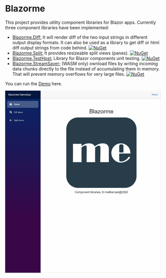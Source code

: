 # Blazorme
This project provides utility component libraries for Blazor apps. 
Currently three component libraries have been implemented:
* [Blazorme.Diff:](Diff/README.md) It will render diff of the two input strings in different output display formats.
It can also be used as a library to get diff or html diff output strings from code behind. [![NuGet](https://img.shields.io/nuget/v/Blazorme.Diff.svg)](https://www.nuget.org/packages/Blazorme.Diff)
* [Blazorme.Split:](Split/README.md) It provides resizeable split views (panes). [![NuGet](https://img.shields.io/nuget/v/Blazorme.Split.svg)](https://www.nuget.org/packages/Blazorme.Split)
* [Blazorme.TestHost:](TestHost/README.md) Library for Blazor components unit testing. [![NuGet](https://img.shields.io/nuget/v/Blazorme.TestHost.svg)](https://www.nuget.org/packages/Blazorme.TestHost)
* [Blazorme.StreamSaver:](StreamSaver/README.md) (WASM only) ownload files by writing incoming data chunks directly to the file instead of accumulating them in memory. That will prevent memory overflows for very large files. [![NuGet](https://img.shields.io/nuget/v/Blazorme.StreamSaver.svg)](https://www.nuget.org/packages/Blazorme.StreamSaver)


You can run the [Demo](https://melihercan.github.io/) here.

![alt text](https://github.com/melihercan/Blazorme/blob/master/doc/Blazorme.gif)
